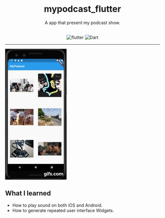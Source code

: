 # <div align="center">mypodcast_flutter</div>

<div align="center">A app that present my podcast show.
  
<br>
<br>
  
![flutter](https://img.shields.io/badge/Flutter-Framework-green?logo=flutter)
![Dart](https://img.shields.io/badge/Dart-Language-blue?logo=dart)

</div>


***

![app](docs/gif.gif)

## What I learned

- How to play sound on both iOS and Android.
- How to generate repeated user interface Widgets.
